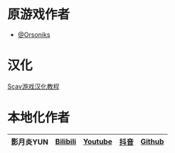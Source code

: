 # 原游戏作者
* [@Orsoniks](https://github.com/Orsoniks)

# 汉化
[Scav游戏汉化教程](https://space.bilibili.com/1423493025)

# 本地化作者
| 影月炎YUN| [Bilibili](https://space.bilibili.com/1423493025)|[Youtube](https://www.youtube.com/@yun11451)|[抖音](https://www.douyin.com/user/MS4wLjABAAAAE667EPtu1g2nXa2oUldcAEmSJ060L-t6zArVdeD6Oai4j5V2dvXznthnU7piTEvC)|[Github](https://github.com/YUN2474)|
|----------|--------------------------------------------------|--------------------------------------------|----------------------------------------------------------------------------------------------------------------|------------------------------------|
